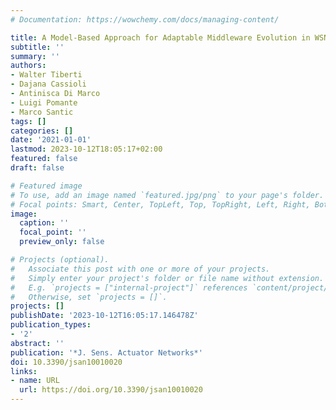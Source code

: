 ```yaml
---
# Documentation: https://wowchemy.com/docs/managing-content/

title: A Model-Based Approach for Adaptable Middleware Evolution in WSN Platforms
subtitle: ''
summary: ''
authors:
- Walter Tiberti
- Dajana Cassioli
- Antinisca Di Marco
- Luigi Pomante
- Marco Santic
tags: []
categories: []
date: '2021-01-01'
lastmod: 2023-10-12T18:05:17+02:00
featured: false
draft: false

# Featured image
# To use, add an image named `featured.jpg/png` to your page's folder.
# Focal points: Smart, Center, TopLeft, Top, TopRight, Left, Right, BottomLeft, Bottom, BottomRight.
image:
  caption: ''
  focal_point: ''
  preview_only: false

# Projects (optional).
#   Associate this post with one or more of your projects.
#   Simply enter your project's folder or file name without extension.
#   E.g. `projects = ["internal-project"]` references `content/project/deep-learning/index.md`.
#   Otherwise, set `projects = []`.
projects: []
publishDate: '2023-10-12T16:05:17.146478Z'
publication_types:
- '2'
abstract: ''
publication: '*J. Sens. Actuator Networks*'
doi: 10.3390/jsan10010020
links:
- name: URL
  url: https://doi.org/10.3390/jsan10010020
---
```

